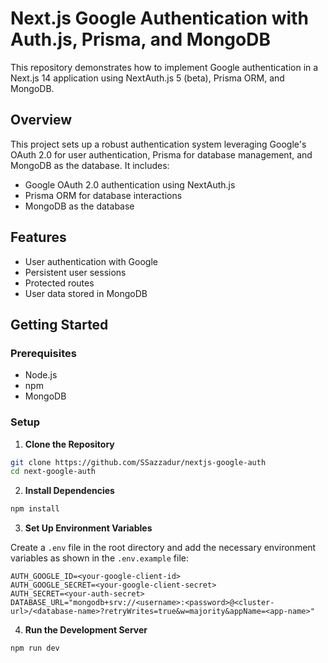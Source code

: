# Next.js Google Authentication with Auth.js, Prisma, and MongoDB

This repository demonstrates how to implement Google authentication in a Next.js 14 application using NextAuth.js 5 (beta), Prisma ORM, and MongoDB.

## Overview

This project sets up a robust authentication system leveraging Google's OAuth 2.0 for user authentication, Prisma for database management, and MongoDB as the database. It includes:

-   Google OAuth 2.0 authentication using NextAuth.js
-   Prisma ORM for database interactions
-   MongoDB as the database

## Features

-   User authentication with Google
-   Persistent user sessions
-   Protected routes
-   User data stored in MongoDB

## Getting Started

### Prerequisites

-   Node.js
-   npm
-   MongoDB

### Setup

1. **Clone the Repository**

```bash
git clone https://github.com/SSazzadur/nextjs-google-auth
cd next-google-auth
```

2. **Install Dependencies**

```bash
npm install
```

3. **Set Up Environment Variables**

Create a `.env` file in the root directory and add the necessary environment variables as shown in the `.env.example` file:

```env
AUTH_GOOGLE_ID=<your-google-client-id>
AUTH_GOOGLE_SECRET=<your-google-client-secret>
AUTH_SECRET=<your-auth-secret>
DATABASE_URL="mongodb+srv://<username>:<password>@<cluster-url>/<database-name>?retryWrites=true&w=majority&appName=<app-name>"
```

4. **Run the Development Server**

```bash
npm run dev
```
